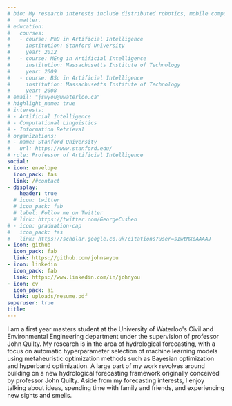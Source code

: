 ```yaml
---
# bio: My research interests include distributed robotics, mobile computing and programmable
#   matter.
# education:
#   courses:
#   - course: PhD in Artificial Intelligence
#     institution: Stanford University
#     year: 2012
#   - course: MEng in Artificial Intelligence
#     institution: Massachusetts Institute of Technology
#     year: 2009
#   - course: BSc in Artificial Intelligence
#     institution: Massachusetts Institute of Technology
#     year: 2008
# email: "jswyou@uwaterloo.ca"
# highlight_name: true
# interests:
# - Artificial Intelligence
# - Computational Linguistics
# - Information Retrieval
# organizations:
# - name: Stanford University
#   url: https://www.stanford.edu/
# role: Professor of Artificial Intelligence
social:
- icon: envelope
  icon_pack: fas
  link: /#contact
- display:
    header: true
  # icon: twitter
  # icon_pack: fab
  # label: Follow me on Twitter
  # link: https://twitter.com/GeorgeCushen
# - icon: graduation-cap
#   icon_pack: fas
#   link: https://scholar.google.co.uk/citations?user=sIwtMXoAAAAJ
- icon: github
  icon_pack: fab
  link: https://github.com/johnswyou
- icon: linkedin
  icon_pack: fab
  link: https://www.linkedin.com/in/johnyou
- icon: cv
  icon_pack: ai
  link: uploads/resume.pdf
superuser: true
title:
---
```


I am a first year masters student at the University of Waterloo's Civil and Environmental Engineering department under the supervision of professor John Quilty. My research is in the area of hydrological forecasting, with a focus on automatic hyperparameter selection of machine learning models using metaheuristic optimization methods such as Bayesian optimization and hyperband optimization. A large part of my work revolves around building on a new hydrological forecasting framework originally conceived by professor John Quilty. Aside from my forecasting interests, I enjoy talking about ideas, spending time with family and friends, and experiencing new sights and smells.
